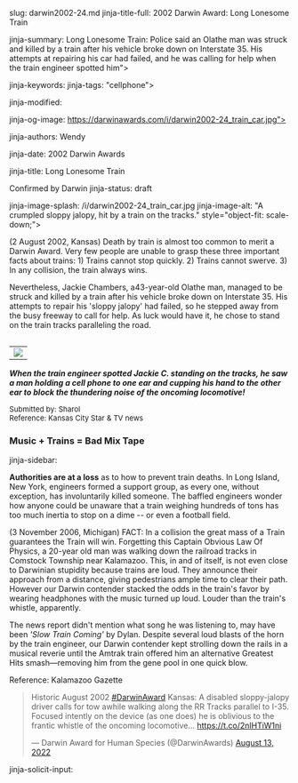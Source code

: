 slug: darwin2002-24.md
jinja-title-full: 2002 Darwin Award: Long Lonesome Train

jinja-summary: Long Lonesome Train: Police said an Olathe man was struck and killed by a train after his vehicle broke down on Interstate 35. His attempts at repairing his car had failed, and he was calling for help when the train engineer spotted him">

jinja-keywords:
jinja-tags: "cellphone">

jinja-modified:

<META property="og:url" content="https://darwinawards.com/darwin/darwin2002-24.html">
<META property="og:type" content="article">
<meta property="og:title" content="Darwin Award, Long Lonesome Train" />
<META property="fb:app_id" content="">

jinja-og-image: https://darwinawards.com/i/darwin2002-24_train_car.jpg">
<META property="og:description" content="Kansas man pays close attention to his cellphone, ignores the whistle of the oncoming locomotive train...">

<meta name="twitter:card" content="summary" />
<meta name="twitter:site" content="@DarwinAwards" />
<meta name="twitter:title" content="Darwin Award, Long Lonesome Train" />
<meta name="twitter:description" content="Kansas man pays close attention to his cellphone, ignores the whistle of the oncoming locomotive train...">
<meta name="twitter:image" content="https://darwinawards.com/i/darwin2002-24_train_car.jpg" />

jinja-authors: Wendy

<!--#include virtual=/inc/adsense202208 -->

</head>
<!-- -------------------- end header -------------------- -->
<!-- -------------------- begin body -------------------- -->
<body>

jinja-date: 2002 Darwin Awards


jinja-title: Long Lonesome Train

Confirmed by Darwin
jinja-status: draft
<!-- This version is *more* current than Book 3, page 160. -->

jinja-image-splash: /i/darwin2002-24_train_car.jpg
jinja-image-alt: "A crumpled sloppy jalopy, hit by a train on the tracks." style="object-fit: scale-down;">

(2 August 2002, Kansas) Death by train is almost too common to merit a
Darwin Award. Very few people are unable to grasp these three important
facts about trains: 1) Trains cannot stop quickly. 2) Trains cannot
swerve. 3) In any collision, the train always wins.

Nevertheless, Jackie Chambers, a43-year-old Olathe man, managed to be
struck and killed by a train after his vehicle broke down on Interstate
35. His attempts to repair his 'sloppy jalopy' had failed, so he stepped
away from the busy freeway to call for help. As luck would have it, he
chose to stand on the train tracks paralleling the road.</p>

<TABLE style="border:0;float:left;"><TR><TD align=center>
<A href="http://cgi.darwinawards.com/cgi/search.pl?keywords=category%3Dcellphone&swishindex=stories.data&show_description=yes&maxdisplay=10&maxresults=50"><IMG src="/i/icon/cellphone.jpg" style="border:0;float:left;"></A>
</TD></TR></TABLE>

<strong><em>When the train engineer spotted Jackie C. standing on the
tracks, he saw a man holding a cell phone to one ear and cupping his hand
to the other ear to block the thundering noise of the oncoming
locomotive!</em></strong> <!-- Jackie L. Chambers Jr., 43 -->

<P><FONT size="-1">
Submitted by: Sharol<BR>
Reference: Kansas City Star & TV news
</FONT></P>

<!--
<P><A href="http://forum.DarwinAwards.com/index.php?act=ST&f=2&t=3519">Now Confirmed!</A>
-->

<H3>Music + Trains = Bad&nbsp;Mix&nbsp;Tape</H3>

jinja-sidebar: <p id="sidebar1">
<strong>Authorities are at a loss</strong> as
to how to prevent train deaths. In Long Island, New York, engineers
formed a support group, as every one, without exception, has
involuntarily killed someone. The baffled engineers wonder how
anyone could be unaware that a train weighing hundreds of tons has
too much inertia to stop on a dime -- or even a football
field.

(3 November 2006, Michigan) FACT: In a collision the great mass of a
Train guarantees the Train will win. Forgetting this Captain Obvious Law
Of Physics, a 20-year old man was walking down the railroad tracks in
Comstock Township near Kalamazoo. This, in and of itself, is not even
close to Darwinian stupidity because trains are loud. They announce
their approach from a distance, giving pedestrians ample time to clear
their path. However our Darwin contender stacked the odds in the train's
favor by wearing headphones with the music turned up loud. Louder than
the train's whistle, apparently.

<P>The news report didn't mention what song he was listening to, may have
been <em>'Slow Train Coming'</em> by Dylan. Despite several loud blasts of
the horn by the train engineer, our Darwin contender kept strolling down
the rails in a musical reverie until the Amtrak train offered him an
alternative Greatest Hits smash&mdash;removing him from the gene pool in
one quick blow.

<p>Reference: Kalamazoo Gazette

<P align=center>
<!--#include virtual="/inc/votebar.stupid" -->

<blockquote class="twitter-tweet"><p lang="en" dir="ltr">Historic August
2002 <a href="https://twitter.com/hashtag/DarwinAward?src=hash&amp;ref_src=twsrc%5Etfw">#DarwinAward</a>
Kansas: A disabled sloppy-jalopy driver calls for tow awhile walking
along the RR Tracks parallel to I-35. Focused intently on the device
(as one does) he is oblivious to the frantic whistle of the oncoming
locomotive... <a href="https://t.co/2nlHTiW1ni">https://t.co/2nlHTiW1ni</a></p>&mdash;
Darwin Award for Human Species
(@DarwinAwards) <a href="https://twitter.com/DarwinAwards/status/1558282829984763904?ref_src=twsrc%5Etfw">August
13, 2022</a></blockquote> <script async
src="https://platform.twitter.com/widgets.js" charset="utf-8"></script>


jinja-solicit-input:



<!--#include file=nav_2002.html -->


